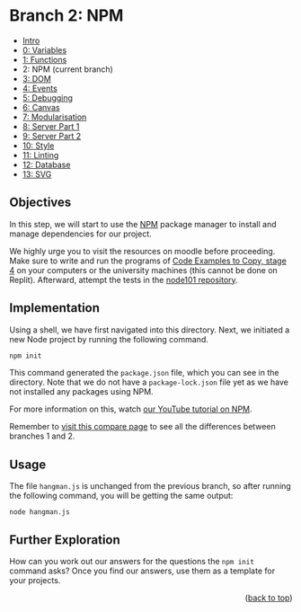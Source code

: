 <div id="top"></div>

<!-- BRANCH TITLE -->

# Branch 2: NPM

- [Intro](https://github.dev/manighahrmani/hangman-in-branches)
- [0: Variables](https://github.com/portsoc/hangman-in-branches/tree/0)
- [1: Functions](https://github.com/portsoc/hangman-in-branches/tree/1)
- 2: NPM (current branch)
- [3: DOM](https://github.com/portsoc/hangman-in-branches/tree/3)
- [4: Events](https://github.com/portsoc/hangman-in-branches/tree/4)
- [5: Debugging](https://github.com/portsoc/hangman-in-branches/tree/5)
- [6: Canvas](https://github.com/portsoc/hangman-in-branches/tree/6)
- [7: Modularisation](https://github.com/portsoc/hangman-in-branches/tree/7)
- [8: Server Part 1](https://github.com/portsoc/hangman-in-branches/tree/8)
- [9: Server Part 2](https://github.com/portsoc/hangman-in-branches/tree/9)
- [10: Style](https://github.com/portsoc/hangman-in-branches/tree/10)
- [11: Linting](https://github.com/portsoc/hangman-in-branches/tree/11)
- [12: Database](https://github.com/portsoc/hangman-in-branches/tree/12)
- [13: SVG](https://github.com/portsoc/hangman-in-branches/tree/13)

## Objectives

In this step, we will start to use the [NPM](https://www.npmjs.com/) package manager to install and manage dependencies for our project.

We highly urge you to visit the resources on moodle before proceeding.
Make sure to write and run the programs of [Code Examples to Copy, stage 4](https://portsoc.github.io/code-copy-examples/stage-4) on your computers or the university machines (this cannot be done on Replit).
Afterward, attempt the tests in the [node101 repository](https://github.com/portsoc/node101).

## Implementation

Using a shell, we have first navigated into this directory.
Next, we initiated a new Node project by running the following command.

```bash
npm init
```

This command generated the `package.json` file, which you can see in the directory. Note that we do not have a `package-lock.json` file yet as we have not installed any packages using NPM.

For more information on this, watch [our YouTube tutorial on NPM](https://youtu.be/2nFO0E6q-1o?t=570).

Remember to [visit this compare page](https://github.com/portsoc/hangman-in-branches/compare/1...2?diff=split) to see all the differences between branches 1 and 2.

## Usage

The file `hangman.js` is unchanged from the previous branch, so after running the following command, you will be getting the same output:

```
node hangman.js
```

## Further Exploration

How can you work out our answers for the questions the `npm init` command asks?
Once you find our answers, use them as a template for your projects.

<p align="right">(<a href="#top">back to top</a>)</p>
